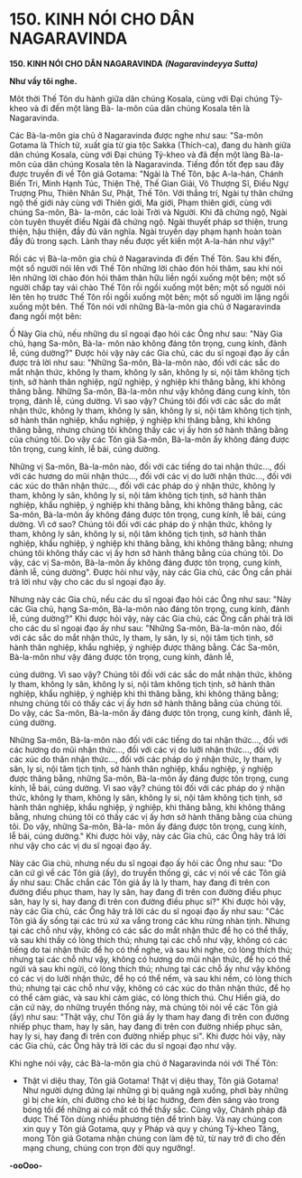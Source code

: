 # 150. KINH NÓI CHO DÂN NAGARAVINDA

**150. KINH NÓI CHO DÂN NAGARAVINDA**
***(Nagaravindeyya Sutta)***

**Như vầy tôi nghe.**

Môt thời Thế Tôn du hành giữa dân chúng Kosala, cùng với Ðại chúng Tỷ-kheo và đi đến một làng Bà-
la-môn của dân chúng Kosala tên là Nagaravinda.

Các Bà-la-môn gia chủ ở Nagaravinda được nghe như sau: "Sa-môn Gotama là Thích tử, xuất gia từ gia
tộc Sakka (Thích-ca), đang du hành giữa dân chúng Kosala, cùng với Ðại chúng Tỷ-kheo và đã đến một
làng Bà-la-môn của dân chúng Kosala tên là Nagaravinda. Tiếng đồn tốt đẹp sau đây được truyền đi về
Tôn giả Gotama: "Ngài là Thế Tôn, bậc A-la-hán, Chánh Biến Tri, Minh Hạnh Túc, Thiện Thệ, Thế
Gian Giải, Vô Thượng Sĩ, Ðiều Ngự Trượng Phu, Thiên Nhân Sư, Phật, Thế Tôn. Với thắng trí, Ngài tự
thân chứng ngộ thế giới này cùng với Thiên giới, Ma giới, Phạm thiên giới, cùng với chúng Sa-môn, Bà-
la-môn, các loài Trời và Người. Khi đã chứng ngộ, Ngài còn tuyên thuyết điều Ngài đã chứng ngộ. Ngài
thuyết pháp sơ thiện, trung thiện, hậu thiện, đầy đủ văn nghĩa. Ngài truyền dạy phạm hạnh hoàn toàn
đầy đủ trong sạch. Lành thay nếu được yết kiến một A-la-hán như vậy!"

Rồi các vị Bà-la-môn gia chủ ở Nagaravinda đi đến Thế Tôn. Sau khi đến, một số người nói lên với Thế
Tôn những lời chào đón hỏi thăm, sau khi nói lên những lời chào đón hỏi thăm thân hữu liền ngồi xuống
một bên; một số người chấp tay vái chào Thế Tôn rồi ngồi xuống một bên; một số người nói lên tên họ
trước Thế Tôn rồi ngồi xuống một bên; một số người im lặng ngồi xuống một bên. Thế Tôn nói với
những Bà-la-môn gia chủ ở Nagaravinda đang ngồi một bên:

Ố Này Gia chủ, nếu những du sĩ ngoại đạo hỏi các Ông như sau: "Này Gia chủ, hạng Sa-môn, Bà-la-
môn nào không đáng tôn trọng, cung kính, đảnh lễ, cúng dường?" Ðược hỏi vậy này các Gia chủ, các du
sĩ ngoại đạo ấy cần được trả lời như sau: "Những Sa-môn, Bà-la-môn nào, đối với các sắc do mắt nhận
thức, không ly tham, không ly sân, không ly si, nội tâm không tịch tịnh, sở hành thân nghiệp, ngữ
nghiệp, ý nghiệp khi thăng bằng, khi không thăng bằng. Những Sa-môn, Bà-la-môn như vậy không đáng
cung kính, tôn trọng, đảnh lễ, cúng dường. Vì sao vậy? Chúng tôi đối với các sắc do mắt nhận thức,
không ly tham, không ly sân, không ly si, nội tâm không tịch tịnh, sở hành thân nghiệp, khẩu nghiệp, ý
nghiệp khi thăng bằng, khi không thăng bằng, nhưng chúng tôi không thấy các vị ấy hơn sở hành thăng
bằng của chúng tôi. Do vậy các Tôn giả Sa-môn, Bà-la-môn ấy không đáng được tôn trọng, cung kính,
lễ bái, cúng dường.

Những vị Sa-môn, Bà-la-môn nào, đối với các tiếng do tai nhận thức..., đối với các hương do mũi nhận
thức..., đối với các vị do lưỡi nhận thức..., đối với các xúc do thân nhận thức..., đối với các pháp do ý
nhận thức, không ly tham, không ly sân, không ly si, nội tâm không tịch tịnh, sở hành thân nghiệp, khẩu
nghiệp, ý nghiệp khi thăng bằng, khi không thăng bằng, các Sa-môn, Bà-la-môn ấy không đáng được tôn
trọng, cung kính, lễ bái, cúng dường. Vì cớ sao? Chúng tôi đối với các pháp do ý nhận thức, không ly
tham, không ly sân, không ly si, nội tâm không tịch tịnh, sở hành thân nghiệp, khẩu nghiệp, ý nghiệp khi
thăng bằng, khi không thăng bằng; nhưng chúng tôi không thấy các vị ấy hơn sở hành thăng bằng của
chúng tôi. Do vậy, các vị Sa-môn, Bà-la-môn ấy không đáng được tôn trọng, cung kính, đảnh lễ, cúng
dường". Ðược hỏi như vậy, này các Gia chủ, các Ông cần phải trả lời như vậy cho các du sĩ ngoại đạo
ấy.

Nhưng này các Gia chủ, nếu các du sĩ ngoại đạo hỏi các Ông như sau: "Này các Gia chủ, hạng Sa-môn,
Bà-la-môn nào đáng tôn trọng, cung kính, đảnh lễ, cúng dường?" Khi được hỏi vậy, này các Gia chủ,
các Ông cần phải trả lời cho các du sĩ ngoại đạo ấy như sau: "Những Sa-môn, Bà-la-môn nào, đối với
các sắc do mắt nhận thức, ly tham, ly sân, ly si, nội tâm tịch tịnh, sở hành thân nghiệp, khẩu nghiệp, ý
nghiệp được thăng bằng. Các Sa-môn, Bà-la-môn như vậy đáng được tôn trọng, cung kính, đảnh lễ,

cúng dường. Vì sao vậy? Chúng tôi đối với các sắc do mắt nhận thức, không ly tham, không ly sân,
không ly si, nội tâm không tịch tịnh, sở hành thân nghiệp, khẩu nghiệp, ý nghiệp khi thì thăng bằng, khi
không thăng bằng; nhưng chúng tôi có thấy các vị ấy hơn sở hành thăng bằng của chúng tôi. Do vậy, các
Sa-môn, Bà-la-môn ấy đáng được tôn trọng, cung kính, đảnh lễ, cúng dường.

Những Sa-môn, Bà-la-môn nào đối với các tiếng do tai nhận thức..., đối với các hương do mũi nhận
thức..., đối với các vị do lưỡi nhận thức..., đối với các xúc do thân nhận thức..., đối với các pháp do ý
nhận thức, ly tham, ly sân, ly si, nội tâm tịch tịnh, sở hành thân nghiệp, khẩu nghiệp, ý nghiệp được
thăng bằng, những Sa-môn, Bà-la-môn ấy đáng được tôn trọng, cung kính, lễ bái, cúng dường. Vì sao
vậy? chúng tôi đối với các pháp do ý nhận thức, không ly tham, không ly sân, không ly si, nội tâm
không tịch tịnh, sở hành thân nghiệp, khẩu nghiệp, ý nghiệp, khi thăng bằng, khi không thăng bằng,
nhưng chúng tôi có thấy các vị ấy hơn sở hành thăng bằng của chúng tôi. Do vậy, những Sa-môn, Bà-la-
môn ấy đáng được tôn trọng, cung kính, lễ bái, cúng dường." Khi được hỏi vậy, này các Gia chủ, các
Ông hãy trả lời như vậy cho các vị du sĩ ngoại đạo ấy.

Này các Gia chủ, nhưng nếu du sĩ ngoại đạo ấy hỏi các Ông như sau: "Do căn cứ gì về các Tôn giả (ấy),
do truyền thống gì, các vị nói về các Tôn giả ấy như sau: Chắc chắn các Tôn giả ấy là ly tham, hay đang
đi trên con đường điều phục tham, hay ly sân, hay đang đi trên con đường điều phục sân, hay ly si, hay
đang đi trên con đường điều phục si?" Khi được hỏi vậy, này các Gia chủ, các Ông hãy trả lời các du sĩ
ngoại đạo ấy như sau: "Các Tôn giả ấy sống tại các trú xứ xa vắng trong các khu rừng nhàn tịnh. Nhưng
tại các chỗ như vậy, không có các sắc do mắt nhận thức để họ có thể thấy, và sau khi thấy có lòng thích
thú; nhưng tại các chỗ như vậy, không có các tiếng do tai nhận thức để họ có thể nghe, và sau khi nghe,
có lòng thích thú; nhưng tại các chỗ như vậy, không có hương do mũi nhận thức, để họ có thể ngửi và
sau khi ngửi, có lòng thích thú; nhưng tại các chỗ ấy như vậy không có các vị do lưỡi nhận thức, để họ
có thể nếm, và sau khi nếm, có lòng thích thú; nhưng tại các chỗ như vậy, không có các xúc do thân
nhận thức, để họ có thể cảm giác, và sau khi cảm giác, có lòng thích thú. Chư Hiền giả, do căn cứ này,
do những truyền thống này, mà chúng tôi nói về các Tôn giả (ấy) như sau: "Thật vậy, chư Tôn giả ấy ly
tham hay đang đi trên con đường nhiếp phục tham, hay ly sân, hay đang đi trên con đường nhiếp phục
sân, hay ly si, hay đang đi trên con đường nhiếp phục si". Khi được hỏi vậy, này các Gia chủ, các Ông
hãy trả lời các du sĩ ngoại đạo như vậy.

Khi nghe nói vậy, các Bà-la-môn gia chủ ở Nagaravinda nói với Thế Tôn:

- Thật vi diệu thay, Tôn giả Gotama! Thật vị diệu thay, Tôn giả Gotama! Như người dựng đứng lại
những gì bị quăng ngã xuống, phơi bày những gì bị che kín, chỉ đường cho kẻ bị lạc hướng, đem đèn
sáng vào trong bóng tối để những ai có mắt có thể thấy sắc. Cũng vậy, Chánh pháp đã được Thế Tôn
dùng nhiều phương tiện để trình bày. Và nay chúng con xin quy y Tôn giả Gotama, quy y Pháp và quy y
chúng Tỷ-kheo Tăng, mong Tôn giả Gotama nhận chúng con làm đệ tử, từ nay trở đi cho đến mạng
chung, chúng con trọn đời quy ngưỡng!.

**-ooOoo-**


